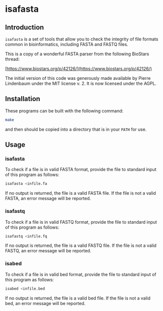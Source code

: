 # isafasta

## Introduction

`isafasta` is a set of tools that allow you to check the integrity of
file formats common in bioinformatics, including FASTA and FASTQ files.

This is a copy of a wonderful FASTA parser from the following BioStars thread:

[https://www.biostars.org/p/42126/](https://www.biostars.org/p/42126/)

The initial version of this code was generously made available by Pierre
Lindenbaum under the MIT license v. 2. It is now licensed under the AGPL.

## Installation

These programs can be built with the following command:

```sh
make
```

and then should be copied into a directory that is in your `PATH` for use.

## Usage

### isafasta

To check if a file is in valid FASTA format, provide the file to standard
input of this program as follows:

```sh
isafasta <infile.fa
```

If no output is returned, the file is a valid FASTA file. If the file
is not a valid FASTA, an error message will be reported.

### isafastq

To check if a file is in valid FASTQ format, provide the file to standard
input of this program as follows:

```sh
isafastq <infile.fq
```

If no output is returned, the file is a valid FASTQ file. If the file
is not a valid FASTQ, an error message will be reported.

### isabed

To check if a file is in valid bed format, provide the file to standard
input of this program as follows:

```sh
isabed <infile.bed
```

If no output is returned, the file is a valid bed file. If the file
is not a valid bed, an error message will be reported.
